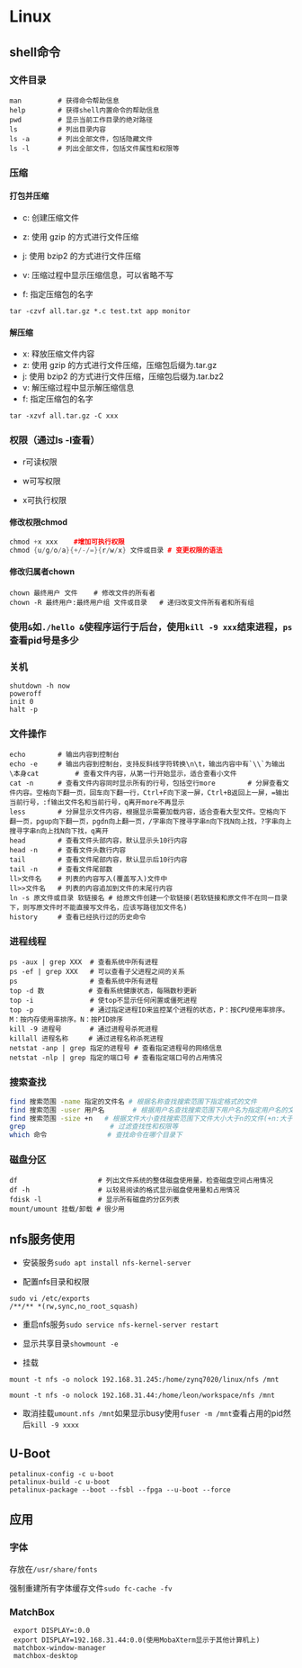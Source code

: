 # Linux

## shell命令

### 文件目录

```shell
man         # 获得命令帮助信息
help        # 获得shell内置命令的帮助信息
pwd         # 显示当前工作目录的绝对路径
ls          # 列出目录内容
ls -a       # 列出全部文件，包括隐藏文件
ls -l       # 列出全部文件，包括文件属性和权限等
```

### 压缩

#### 打包并压缩

+ c: 创建压缩文件

+ z: 使用 gzip 的方式进行文件压缩

+ j: 使用 bzip2 的方式进行文件压缩

+ v: 压缩过程中显示压缩信息，可以省略不写

+ f: 指定压缩包的名字

```
tar -czvf all.tar.gz *.c test.txt app monitor
```

#### 解压缩

- x: 释放压缩文件内容
- z: 使用 gzip 的方式进行文件压缩，压缩包后缀为.tar.gz
- j: 使用 bzip2 的方式进行文件压缩，压缩包后缀为.tar.bz2
- v: 解压缩过程中显示解压缩信息
- f: 指定压缩包的名字

```
tar -xzvf all.tar.gz -C xxx 
```

### 权限（通过ls -l查看）

+ r可读权限

+ w可写权限

+ x可执行权限

#### 修改权限chmod

```cpp
chmod +x xxx    #增加可执行权限
chmod {u/g/o/a}{+/-/=}{r/w/x} 文件或目录 # 变更权限的语法
```

#### 修改归属者chown

```
chown 最终用户 文件    # 修改文件的所有者
chown -R 最终用户:最终用户组 文件或目录   # 递归改变文件所有者和所有组
```

### 使用`&`如`./hello &`使程序运行于后台，使用`kill -9 xxx`结束进程，`ps`查看pid号是多少

### 关机

```shell
shutdown -h now
poweroff
init 0
halt -p
```

### 文件操作

```shell
echo        # 输出内容到控制台
echo -e     # 输出内容到控制台，支持反斜线字符转换\n\t，输出内容中有`\\`为输出\本身cat         # 查看文件内容，从第一行开始显示，适合查看小文件
cat -n      # 查看文件内容同时显示所有的行号，包括空行more        # 分屏查看文件内容。空格向下翻一页，回车向下翻一行，Ctrl+F向下滚一屏，Ctrl+B返回上一屏，=输出当前行号，:f输出文件名和当前行号，q离开more不再显示
less        # 分屏显示文件内容，根据显示需要加载内容，适合查看大型文件。空格向下翻一页，pgup向下翻一页，pgdn向上翻一页，/字串向下搜寻字串n向下找N向上找，?字串向上搜寻字串n向上找N向下找，q离开
head        # 查看文件头部内容，默认显示头10行内容
head -n     # 查看文件头数行内容
tail        # 查看文件尾部内容，默认显示后10行内容
tail -n     # 查看文件尾部数
ll>文件名    # 列表的内容写入(覆盖写入)文件中
ll>>文件名   # 列表的内容追加到文件的末尾行内容
ln -s 原文件或目录 软链接名 # 给原文件创建一个软链接(若软链接和原文件不在同一目录下，则写原文件时不能直接写文件名，应该写路径加文件名)
history     # 查看已经执行过的历史命令
```

### 进程线程

```shell
ps -aux | grep XXX  # 查看系统中所有进程
ps -ef | grep XXX   # 可以查看子父进程之间的关系
ps                  # 查看系统中所有进程
top -d 数           # 查看系统健康状态，每隔数秒更新
top -i              # 使top不显示任何闲置或僵死进程
top -p              # 通过指定进程ID来监控某个进程的状态，P：按CPU使用率排序。M：按内存使用率排序。N：按PID排序
kill -9 进程号       # 通过进程号杀死进程
killall 进程名称     # 通过进程名称杀死进程
netstat -anp | grep 指定的进程号 # 查看指定进程号的网络信息
netstat -nlp | grep 指定的端口号 # 查看指定端口号的占用情况
```

### 搜索查找

```bash
find 搜索范围 -name 指定的文件名 # 根据名称查找搜索范围下指定格式的文件
find 搜索范围 -user 用户名       # 根据用户名查找搜索范围下用户名为指定用户名的文件
find 搜索范围 -size +n   # 根据文件大小查找搜索范围下文件大小大于n的文件(+n:大于,-n:小于,n:等于)
grep                     # 过滤查找性和权限等
which 命令               # 查找命令在哪个目录下
```

### 磁盘分区

```shell
df                    # 列出文件系统的整体磁盘使用量，检查磁盘空间占用情况
df -h                 # 以较易阅读的格式显示磁盘使用量和占用情况
fdisk -l              # 显示所有磁盘的分区列表
mount/umount 挂载/卸载 # 很少用
```

## nfs服务使用

+ 安装服务`sudo apt install nfs-kernel-server`

+ 配置nfs目录和权限

```
sudo vi /etc/exports
/**/** *(rw,sync,no_root_squash)
```

+ 重启nfs服务`sudo service nfs-kernel-server restart`

+ 显示共享目录`showmount -e`

+ 挂载

`mount -t nfs -o nolock 192.168.31.245:/home/zynq7020/linux/nfs /mnt`

`mount -t nfs -o nolock 192.168.31.44:/home/leon/workspace/nfs /mnt`

+ 取消挂载`umount.nfs /mnt`如果显示busy使用`fuser -m /mnt`查看占用的pid然后`kill -9 xxxx` 

## U-Boot

```
petalinux-config -c u-boot
petalinux-build -c u-boot
petalinux-package --boot --fsbl --fpga --u-boot --force
```

## 应用

### 字体

存放在`/usr/share/fonts`

强制重建所有字体缓存文件`sudo fc-cache -fv`

### MatchBox

```
 export DISPLAY=:0.0
 export DISPLAY=192.168.31.44:0.0(使用MobaXterm显示于其他计算机上)
 matchbox-window-manager
 matchbox-desktop
```
